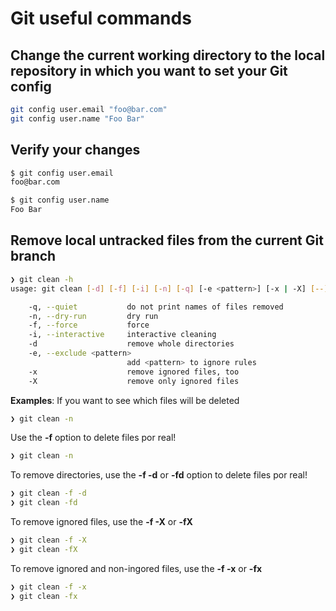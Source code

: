# Git useful commands

## Change the current working directory to the local repository in which you want to set your Git config

```bash
git config user.email "foo@bar.com"
git config user.name "Foo Bar"
```

## Verify your changes

```bash
$ git config user.email
foo@bar.com
```

```bash
$ git config user.name
Foo Bar
```

## Remove local untracked files from the current Git branch

```bash
❯ git clean -h
usage: git clean [-d] [-f] [-i] [-n] [-q] [-e <pattern>] [-x | -X] [--] <paths>...

    -q, --quiet           do not print names of files removed
    -n, --dry-run         dry run
    -f, --force           force
    -i, --interactive     interactive cleaning
    -d                    remove whole directories
    -e, --exclude <pattern>
                          add <pattern> to ignore rules
    -x                    remove ignored files, too
    -X                    remove only ignored files
```

**Examples**:
If you want to see which files will be deleted

```bash
❯ git clean -n
```

Use the **-f** option to delete files por real!

```bash
❯ git clean -n
```

To remove directories, use the **-f -d** or **-fd** option to delete files por real!

```bash
❯ git clean -f -d
❯ git clean -fd
```

To remove ignored files, use the **-f -X** or **-fX**

```bash
❯ git clean -f -X
❯ git clean -fX
```

To remove ignored and non-ingored files, use the **-f -x** or **-fx**

```bash
❯ git clean -f -x
❯ git clean -fx
```
